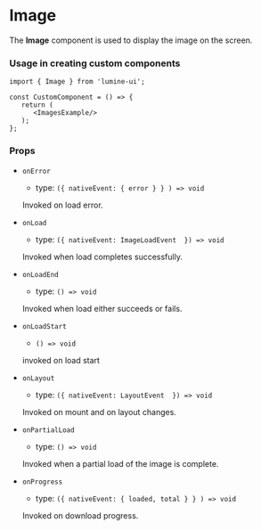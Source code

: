 # Image

The **Image** component is used to display the image on the screen.

### ****Usage in creating custom components****

```
import { Image } from 'lumine-ui';

const CustomComponent = () => {
   return (
      <ImagesExample/>
   );
};
```

### Props

- `onError`
    - type: `({ nativeEvent: { error } }
    ) => void`
    
    Invoked on load error.
    
- `onLoad`
    - type: `({ nativeEvent: ImageLoadEvent
     }) => void`
    
    Invoked when load completes successfully.
    
- `onLoadEnd`
    - type: `() => void`
    
    Invoked when load either succeeds or fails.
    
- `onLoadStart`
    - `() => void`
    
    invoked on load start
    
- `onLayout`
    - type: `({ nativeEvent: LayoutEvent
     }) => void`
    
    Invoked on mount and on layout changes.
    
- `onPartialLoad`
    - type: `() => void`
    
    Invoked when a partial load of the image is complete. 
    
- `onProgress`
    - type: `({ nativeEvent: { loaded, total } }
    ) => void`
    
    Invoked on download progress.
